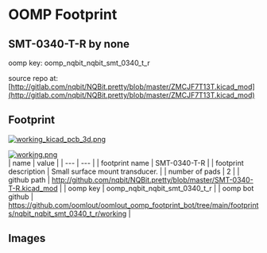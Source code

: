 # OOMP Footprint  
## SMT-0340-T-R  by none  
  
oomp key: oomp_nqbit_nqbit_smt_0340_t_r  
  
source repo at: [http://gitlab.com/nqbit/NQBit.pretty/blob/master/ZMCJF7T13T.kicad_mod](http://gitlab.com/nqbit/NQBit.pretty/blob/master/ZMCJF7T13T.kicad_mod)  
## Footprint  
  
[![working_kicad_pcb_3d.png](working_kicad_pcb_3d_600.png)](working_kicad_pcb_3d.png)  
  
[![working.png](working_600.png)](working.png)  
| name | value | 
| --- | --- | 
| footprint name | SMT-0340-T-R | 
| footprint description | Small surface mount transducer. | 
| number of pads | 2 | 
| github path | http://github.com/nqbit/NQBit.pretty/blob/master/SMT-0340-T-R.kicad_mod | 
| oomp key | oomp_nqbit_nqbit_smt_0340_t_r | 
| oomp bot github | https://github.com/oomlout/oomlout_oomp_footprint_bot/tree/main/footprints/nqbit_nqbit_smt_0340_t_r/working | 
## Images  
